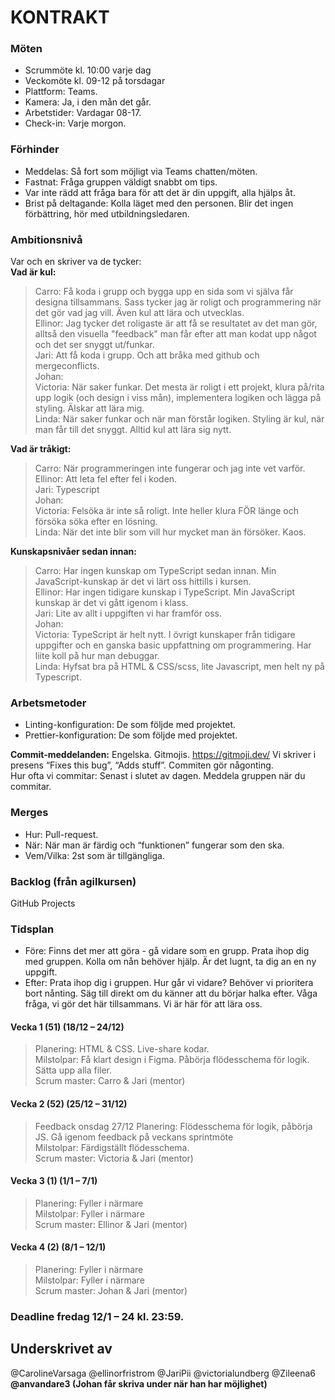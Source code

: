 # KONTRAKT

### Möten

- Scrummöte kl. 10:00 varje dag
- Veckomöte kl. 09-12 på torsdagar
- Plattform: Teams.
- Kamera: Ja, i den mån det går.
- Arbetstider: Vardagar 08-17.
- Check-in: Varje morgon.

### Förhinder

- Meddelas: Så fort som möjligt via Teams chatten/möten.
- Fastnat: Fråga gruppen väldigt snabbt om tips.
- Var inte rädd att fråga bara för att det är din uppgift, alla hjälps åt.
- Brist på deltagande: Kolla läget med den personen. Blir det ingen förbättring, hör med utbildningsledaren.

### Ambitionsnivå

Var och en skriver va de tycker:
<br>
**Vad är kul:**

> Carro: Få koda i grupp och bygga upp en sida som vi själva får designa tillsammans. Sass tycker jag är roligt och programmering när det gör vad jag vill. Även kul att lära och utvecklas.
> <br>
> Ellinor: Jag tycker det roligaste är att få se resultatet av det man gör, alltså den visuella "feedback" man får efter att man kodat upp något och det ser snyggt ut/funkar.
> <br>
> Jari: Att få koda i grupp. Och att bråka med github och mergeconflicts.
> <br>
> Johan:
> <br>
> Victoria: När saker funkar. Det mesta är roligt i ett projekt, klura på/rita upp logik (och design i viss mån), implementera logiken och lägga på styling. Älskar att lära mig.<br>
> Linda: När saker funkar och när man förstår logiken. Styling är kul, när man får till det snyggt. Alltid kul att lära sig nytt.

**Vad är tråkigt:**

> Carro: När programmeringen inte fungerar och jag inte vet varför. <br>
> Ellinor: Att leta fel efter fel i koden. <br>
> Jari: Typescript <br>
> Johan:  
> Victoria: Felsöka är inte så roligt. Inte heller klura FÖR länge och försöka söka efter en lösning. <br>
> Linda: När det inte blir som vill hur mycket man än försöker. Kaos.

**Kunskapsnivåer sedan innan:**

> Carro: Har ingen kunskap om TypeScript sedan innan. Min JavaScript-kunskap är det vi lärt oss hittills i kursen. <br>
> Ellinor: Har ingen tidigare kunskap i TypeScript. Min JavaScript kunskap är det vi gått igenom i klass. <br>
> Jari: Lite av allt i uppgiften vi har framför oss. <br>
> Johan:  
> Victoria: TypeScript är helt nytt. I övrigt kunskaper från tidigare uppgifter och en ganska basic uppfattning om programmering. Har liite koll på hur man debuggar. <br>
> Linda: Hyfsat bra på HTML & CSS/scss, lite Javascript, men helt ny på Typescript.

### Arbetsmetoder

- Linting-konfiguration: De som följde med projektet.
- Prettier-konfiguration: De som följde med projektet. <br>

**Commit-meddelanden:** Engelska. Gitmojis. https://gitmoji.dev/
Vi skriver i presens “Fixes this bug”, “Adds stuff”. Commiten gör någonting.  
Hur ofta vi commitar: Senast i slutet av dagen. Meddela gruppen när du commitar.

### Merges

- Hur: Pull-request.
- När: När man är färdig och “funktionen” fungerar som den ska.
- Vem/Vilka: 2st som är tillgängliga.

### Backlog (från agilkursen)

GitHub Projects

### Tidsplan

- Före: Finns det mer att göra - gå vidare som en grupp. Prata ihop dig med gruppen. Kolla om nån behöver hjälp. Är det lugnt, ta dig an en ny uppgift.
- Efter: Prata ihop dig i gruppen. Hur går vi vidare? Behöver vi prioritera bort nånting. Säg till direkt om du känner att du börjar halka efter. Våga fråga, vi gör det här tillsammans. Vi är här för att lära oss.

#### Vecka 1 (51) (18/12 – 24/12)

> Planering: HTML & CSS. Live-share kodar.
> <br>
> Milstolpar: Få klart design i Figma. Påbörja flödesschema för logik. Sätta upp alla filer.
> <br>
> Scrum master: Carro & Jari (mentor)

#### Vecka 2 (52) (25/12 – 31/12)

> Feedback onsdag 27/12
> Planering: Flödesschema för logik, påbörja JS. Gå igenom feedback på veckans sprintmöte
> <br>
> Milstolpar: Färdigställt flödesschema.
> <br>
> Scrum master: Victoria & Jari (mentor)

#### Vecka 3 (1) (1/1 – 7/1)

> Planering: Fyller i närmare
> <br>
> Milstolpar: Fyller i närmare
> <br>
> Scrum master: Ellinor & Jari (mentor)

#### Vecka 4 (2) (8/1 – 12/1)

> Planering: Fyller i närmare
> <br>
> Milstolpar: Fyller i närmare
> <br>
> Scrum master: Johan & Jari (mentor)

### Deadline fredag 12/1 – 24 kl. 23:59.

## Underskrivet av

@CarolineVarsaga
@ellinorfristrom
@JariPii
@victorialundberg
@Zileena6 <br>
**@anvandare3 (Johan får skriva under när han har möjlighet)**
